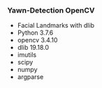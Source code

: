 ### Yawn-Detection OpenCV
 * Facial Landmarks with dlib
* Python 3.7.6
* opencv 3.4.10
* dlib 19.18.0
* imutils
* scipy
* numpy
* argparse
